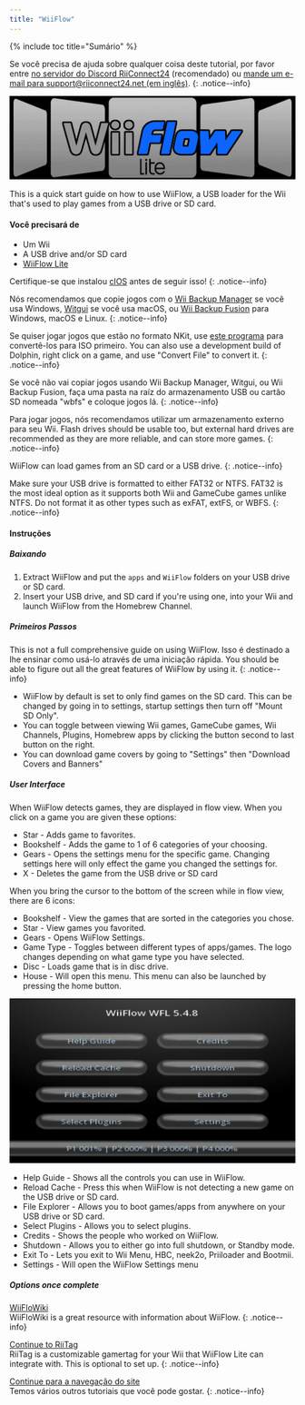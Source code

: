 ```yaml
---
title: "WiiFlow"
---
```


{% include toc title="Sumário" %}

Se você precisa de ajuda sobre qualquer coisa deste tutorial, por favor entre [no servidor do Discord RiiConnect24](https://discord.gg/rc24) (recomendado) ou [mande um e-mail para support@riiconnect24.net (em inglês)](mailto:support@riiconnect24.net).
{: .notice--info}

![WiiFlow](/images/wiiflowlogo.png)

This is a quick start guide on how to use WiiFlow, a USB loader for the Wii that's used to play games from a USB drive or SD card.

#### Você precisará de

- Um Wii
- A USB drive and/or SD card
- [WiiFlow Lite](https://hbb1.oscwii.org/hbb/wiiflow/wiiflow.zip)

Certifique-se que instalou [cIOS](/cios) antes de seguir isso!
{: .notice--info}

Nós recomendamos que copie jogos com o [Wii Backup Manager](/wiibackupmanager) se você usa Windows, [Witgui](https://desairem.com/wordpress/category/witgui-download/) se você usa macOS, ou [Wii Backup Fusion](https://github.com/larsenv/Wii-Backup-Fusion) para Windows, macOS e Linux.
{: .notice--info}

Se quiser jogar jogos que estão no formato NKit, use [este programa](https://gbatemp.net/download/nkit.36157/) para convertê-los para ISO primeiro. You can also use a development build of Dolphin, right click on a game, and use "Convert File" to convert it.
{: .notice--info}

Se você não vai copiar jogos usando Wii Backup Manager, Witgui, ou Wii Backup Fusion, faça uma pasta na raíz do armazenamento USB ou cartão SD nomeada "wbfs" e coloque jogos lá.
{: .notice--info}

Para jogar jogos, nós recomendamos utilizar um armazenamento externo para seu Wii. Flash drives should be usable too, but external hard drives are recommended as they are more reliable, and can store more games.
{: .notice--info}

WiiFlow can load games from an SD card or a USB drive.
{: .notice--info}

Make sure your USB drive is formatted to either FAT32 or NTFS. FAT32 is the most ideal option as it supports both Wii and GameCube games unlike NTFS. Do not format it as other types such as exFAT, extFS, or WBFS.
{: .notice--info}

#### Instruções

##### Baixando

1. Extract WiiFlow and put the `apps` and `WiiFlow` folders on your USB drive or SD card.
2. Insert your USB drive, and SD card if you're using one, into your Wii and launch WiiFlow from the Homebrew Channel.

##### Primeiros Passos

This is not a full comprehensive guide on using WiiFlow. Isso é destinado a lhe ensinar como usá-lo através de uma iniciação rápida. You should be able to figure out all the great features of WiiFlow by using it.
{: .notice--info}

- WiiFlow by default is set to only find games on the SD card. This can be changed by going in to settings, startup settings then turn off "Mount SD Only".
- You can toggle between viewing Wii games, GameCube games, Wii Channels, Plugins, Homebrew apps by clicking the button second to last button on the right.
- You can download game covers by going to "Settings" then "Download Covers and Banners"

##### User Interface

When WiiFlow detects games, they are displayed in flow view. When you click on a game you are given these options:

- Star - Adds game to favorites.
- Bookshelf - Adds the game to 1 of 6 categories of your choosing.
- Gears - Opens the settings menu for the specific game. Changing settings here will only effect the game you changed the settings for.
- X - Deletes the game from the USB drive or SD card

When you bring the cursor to the bottom of the screen while in flow view, there are 6 icons:

- Bookshelf - View the games that are sorted in the categories you chose.
- Star - View games you favorited.
- Gears - Opens WiiFlow Settings.
- Game Type - Toggles between different types of apps/games. The logo changes depending on what game type you have selected.
- Disc - Loads game that is in disc drive.
- House - Will open this menu. This menu can also be launched by pressing the home button.

![WF_menu](images/WFmenu.png)

- Help Guide - Shows all the controls you can use in WiiFlow.
- Reload Cache - Press this when WiiFlow is not detecting a new game on the USB drive or SD card.
- File Explorer - Allows you to boot games/apps from anywhere on your USB drive or SD card.
- Select Plugins - Allows you to select plugins.
- Credits - Shows the people who worked on WiiFlow.
- Shutdown - Allows you to either go into full shutdown, or Standby mode.
- Exit To - Lets you exit to Wii Menu, HBC, neek2o, Priiloader and Bootmii.
- Settings - Will open the WiiFlow Settings menu

##### Options once complete

[WiiFloWiki](https://sites.google.com/site/WiiFlowiki4/)<br> WiiFloWiki is a great resource with information about WiiFlow.
{: .notice--info}

[Continue to RiiTag](riitag)<br> RiiTag is a customizable gamertag for your Wii that WiiFlow Lite can integrate with. This is optional to set up.
{: .notice--info}

[Continue para a navegação do site](site-navigation)<br> Temos vários outros tutoriais que você pode gostar.
{: .notice--info}
